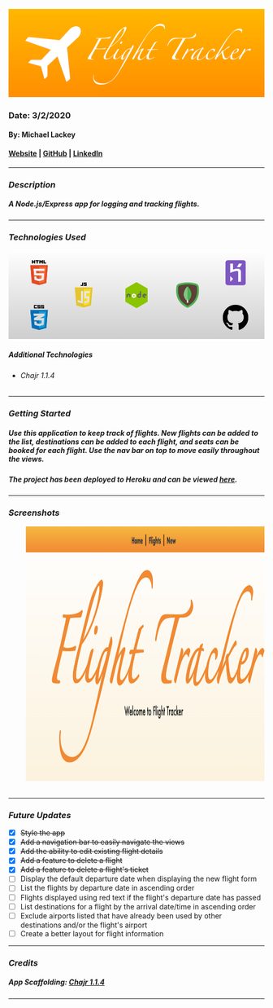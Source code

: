 ![Flight Tracker](public/images/banner.png)

### Date: 3/2/2020

#### By: Michael Lackey
#### [Website](https://michaellackey.com/) | [GitHub](https://github.com/mlackey9601) | [LinkedIn](https://www.linkedin.com/in/michaelglackey/)
***

### ***Description***

##### A Node.js/Express app for logging and tracking flights.
***

### ***Technologies Used***
![Technologies Used](public/images/tech-banner.png)

##### ***Additional Technologies***
* ###### Chajr 1.1.4
***

### ***Getting Started***

##### Use this application to keep track of flights. New flights can be added to the list, destinations can be added to each flight, and seats can be booked for each flight. Use the nav bar on top to move easily throughout the views.
##### The project has been deployed to Heroku and can be viewed [here](https://mongoose-flights-lab.herokuapp.com/).
***

### ***Screenshots***

<div align="center">
  <pre>
    <img src="public/images/screenshots/index.png" height="500" />&nbsp;&nbsp;&nbsp;<img src="public/images/screenshots/flights.png" height="500" />&nbsp;&nbsp;&nbsp;<img src="public/images/screenshots/details.png" height="500" />&nbsp;&nbsp;&nbsp;<img src="public/images/screenshots/new.png" height="500" />&nbsp;&nbsp;&nbsp;<img src="public/images/screenshots/book.png" height="500" />
  </pre>
</div>

***

### ***Future Updates***

- [x] ~~Style the app~~
- [x] ~~Add a navigation bar to easily navigate the views~~
- [x] ~~Add the ability to edit existing flight details~~
- [x] ~~Add a feature to delete a flight~~
- [x] ~~Add a feature to delete a flight's ticket~~
- [ ] Display the default departure date when displaying the new flight form
- [ ] List the flights by departure date in ascending order
- [ ] Flights displayed using red text if the flight's departure date has passed
- [ ] List destinations for a flight by the arrival date/time in ascending order
- [ ] Exclude airports listed that have already been used by other destinations and/or the flight's airport
- [ ] Create a better layout for flight information
***

### ***Credits***
  
##### App Scaffolding: [Chajr 1.1.4](https://github.com/davidstinson/chajr)
***
